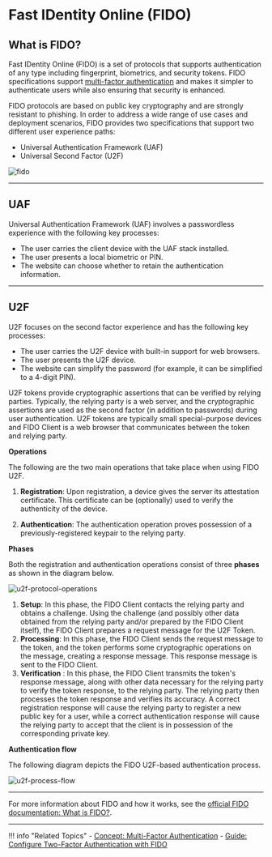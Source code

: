 # Fast IDentity Online (FIDO)

## What is FIDO?

Fast IDentity Online (FIDO) is a set of protocols that supports authentication of any type including fingerprint, biometrics, and security tokens. FIDO specifications support [multi-factor authentication](../multi-factor-authentication) and makes it simpler to authenticate users while also ensuring that security is enhanced. 

FIDO protocols are based on public key cryptography and are strongly resistant to phishing. In order to address a wide range of use cases and deployment scenarios, FIDO provides two specifications that support two different user experience paths:

- Universal Authentication Framework (UAF)
- Universal Second Factor (U2F)

![fido](/assets/img/concepts/fido.png)

---

## UAF 

Universal Authentication Framework (UAF) involves a passwordless experience with the following key processes:

-   The user carries the client device with the UAF stack installed. 
-   The user presents a local biometric or PIN.
-   The website can choose whether to retain the authentication information.

---

## U2F 

U2F focuses on the second factor experience and has the following key processes:

-   The user carries the U2F device with built-in support for
 web browsers.
-   The user presents the U2F device.
-   The website can simplify the password (for example, it can be simplified to a 4-digit PIN).

U2F tokens provide cryptographic assertions that can be verified by relying parties. Typically, the relying party is a web server, and the cryptographic assertions are used as the second factor (in addition to passwords) during user authentication. U2F tokens are typically small special-purpose devices and FIDO Client is a web browser that communicates between the token and relying party.

**Operations**

The following are the two main operations that take place when using FIDO U2F.

1.  **Registration**: Upon registration, a device gives the server its attestation certificate. This certificate can be (optionally) used to verify the authenticity of the device.

2.  **Authentication**: The authentication operation proves possession of a previously-registered keypair to the relying party.

**Phases**

Both the registration and authentication operations consist of three **phases** as shown in the diagram below.

![u2f-protocol-operations](/assets/img/concepts/u2f-protocol-operations.png)

1.  **Setup**: In this phase, the FIDO Client contacts the relying party and obtains a challenge. Using the challenge (and possibly other data obtained from the relying party and/or prepared by the FIDO Client itself), the FIDO Client prepares a request message for the U2F Token.
2.  **Processing**: In this phase, the FIDO Client sends the request message to the token, and the token performs some cryptographic operations on the message, creating a response message. This response message is sent to the FIDO Client. 
3.  **Verification** : In this phase, the FIDO Client transmits the token's response message, along with other data necessary for the relying party to verify the token response, to the relying party.     The relying party then processes the token response and verifies its accuracy. A correct registration response will cause the relying party to register a new public key for a user, while a correct authentication response will cause the relying party to accept that the client is in possession of the corresponding private key.

**Authentication flow**

The following diagram depicts the FIDO U2F-based authentication process.

![u2f-process-flow](/assets/img/concepts/u2f-process-flow.png) 

---

For more information about FIDO and how it works, see the [official FIDO documentation: What is FIDO?](https://fidoalliance.org/what-is-fido/). 

---

!!! info "Related Topics"
    - [Concept: Multi-Factor Authentication](../multi-factor-authentication)
    - [Guide: Configure Two-Factor Authentication with FIDO](../../../guides/mfa/2fa-fido)







